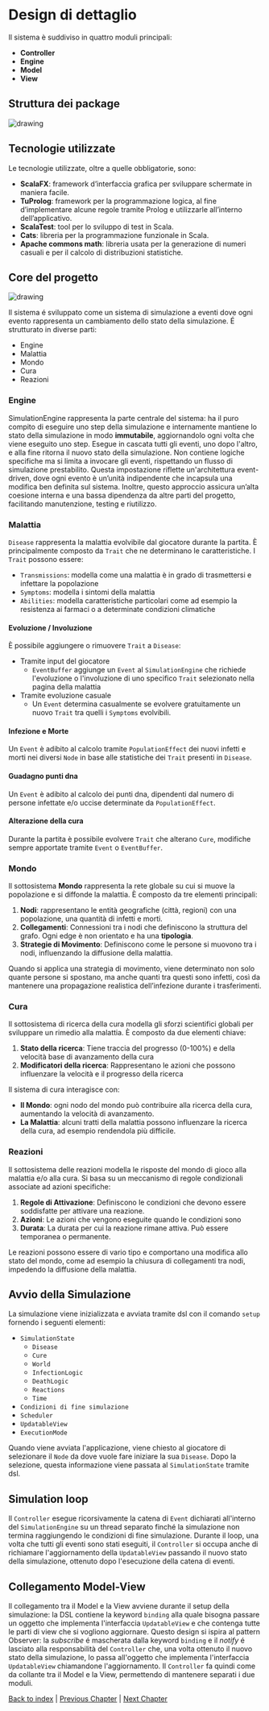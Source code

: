 # Design di dettaglio


Il sistema è suddiviso in quattro moduli principali:
- **Controller**
- **Engine**
- **Model**
- **View**

## Struttura dei package
<img src="package.drawio.png" alt="drawing" style="max-height:600px;"/>

## Tecnologie utilizzate
Le tecnologie utilizzate, oltre a quelle obbligatorie, sono:
- **ScalaFX**: framework d’interfaccia grafica per sviluppare schermate in maniera facile.
- **TuProlog**: framework per la programmazione logica, al fine d’implementare alcune regole tramite Prolog e utilizzarle all’interno dell’applicativo.
- **ScalaTest**: tool per lo sviluppo di test in Scala.
- **Cats**: libreria per la programmazione funzionale in Scala.
- **Apache commons math**: libreria usata per la generazione di numeri casuali e per il calcolo di distribuzioni statistiche.

## Core del progetto

<img src="detailedArc.drawio.png" alt="drawing"/>

Il sistema é sviluppato come un sistema di simulazione a eventi dove ogni evento rappresenta un cambiamento dello stato della simulazione.
É strutturato in diverse parti:
- Engine
- Malattia
- Mondo
- Cura
- Reazioni

### Engine
SimulationEngine rappresenta la parte centrale del sistema: ha il puro compito di eseguire uno step della
simulazione e internamente mantiene lo stato della simulazione in modo **immutabile**, aggiornandolo ogni volta che viene eseguito uno step.
Esegue in cascata tutti gli eventi, uno dopo l'altro, e alla fine ritorna il nuovo stato della simulazione.
Non contiene logiche specifiche ma si limita a invocare gli eventi, rispettando un flusso di simulazione prestabilito.
Questa impostazione riflette un'architettura event-driven, dove ogni evento è un’unità indipendente che incapsula una modifica ben definita sul sistema.
Inoltre, questo approccio assicura un’alta coesione interna e una bassa dipendenza da altre parti del progetto,
facilitando manutenzione, testing e riutilizzo.

### Malattia
`Disease` rappresenta la malattia evolvibile dal giocatore durante la partita.
È principalmente composto da `Trait` che ne determinano le caratteristiche.
I `Trait` possono essere:
- `Transmissions`: modella come una malattia è in grado di trasmettersi e infettare la popolazione
- `Symptoms`: modella i sintomi della malattia
- `Abilities`: modella caratteristiche particolari come ad esempio la resistenza ai farmaci o a determinate condizioni climatiche

#### Evoluzione / Involuzione
È possibile aggiungere o rimuovere `Trait` a `Disease`:
- Tramite input del giocatore
  - `EventBuffer` aggiunge un `Event` al `SimulationEngine` che richiede l'evoluzione o l'involuzione 
  di uno specifico `Trait` selezionato nella pagina della malattia
- Tramite evoluzione casuale
  - Un `Event` determina casualmente se evolvere gratuitamente un nuovo `Trait` tra quelli i `Symptoms` evolvibili.

#### Infezione e Morte
Un `Event` è adibito al calcolo tramite `PopulationEffect` dei nuovi infetti e morti nei diversi `Node` in base alle statistiche 
dei `Trait` presenti in `Disease`.

#### Guadagno punti dna
Un `Event` è adibito al calcolo dei punti dna, dipendenti dal numero di persone infettate e/o uccise 
determinate da `PopulationEffect`.

#### Alterazione della cura
Durante la partita è possibile evolvere `Trait` che alterano `Cure`, modifiche sempre apportate tramite `Event` o `EventBuffer`.

### Mondo
Il sottosistema **Mondo** rappresenta la rete globale su cui si muove la popolazione e si diffonde la malattia.
È composto da tre elementi principali:
1. **Nodi**: rappresentano le entità geografiche (città, regioni) con una popolazione, una quantità di infetti e morti.
2. **Collegamenti**: Connessioni tra i nodi che definiscono la struttura del grafo. Ogni edge è non orientato e ha una **tipologia**.
3. **Strategie di Movimento**: Definiscono come le persone si muovono tra i nodi, influenzando la diffusione della malattia.

Quando si applica una strategia di movimento, viene determinato non solo quante persone si spostano,
ma anche quanti tra questi sono infetti, così da mantenere una propagazione realistica dell’infezione durante i trasferimenti.


### Cura
Il sottosistema di ricerca della cura modella gli sforzi scientifici globali per sviluppare un rimedio alla malattia. 
È composto da due elementi chiave:
1. **Stato della ricerca**: Tiene traccia del progresso (0-100%) e della velocità base di avanzamento della cura
2. **Modificatori della ricerca**: Rappresentano le azioni che possono influenzare la velocità e il progresso della ricerca

Il sistema di cura interagisce con:
- **Il Mondo**: ogni nodo del mondo può contribuire alla ricerca della cura, aumentando la velocità di avanzamento.
- **La Malattia**: alcuni tratti della malattia possono influenzare la ricerca della cura, ad esempio rendendola più difficile.

### Reazioni
Il sottosistema delle reazioni modella le risposte del mondo di gioco alla malattia e/o alla cura. 
Si basa su un meccanismo di regole condizionali associate ad azioni specifiche:
1. **Regole di Attivazione**: Definiscono le condizioni che devono essere soddisfatte per attivare una reazione.
2. **Azioni**: Le azioni che vengono eseguite quando le condizioni sono
3. **Durata**: La durata per cui la reazione rimane attiva. Può essere temporanea o permanente.

Le reazioni possono essere di vario tipo e comportano una modifica allo stato del mondo, come ad esempio la chiusura di 
collegamenti tra nodi, impedendo la diffusione della malattia.

## Avvio della Simulazione
La simulazione viene inizializzata e avviata tramite dsl con il comando `setup` fornendo i seguenti elementi:

- `SimulationState`
  - `Disease`
  - `Cure`
  - `World`
  - `InfectionLogic`
  - `DeathLogic`
  - `Reactions`
  - `Time`
- `Condizioni di fine simulazione`
- `Scheduler`
- `UpdatableView`
- `ExecutionMode`

Quando viene avviata l'applicazione, viene chiesto al giocatore di selezionare il `Node`
da dove vuole fare iniziare la sua `Disease`.
Dopo la selezione, questa informazione viene passata al `SimulationState` tramite dsl.


## Simulation loop
Il `Controller` esegue ricorsivamente la catena di `Event` dichiarati all'interno del `SimulationEngine` su un thread separato
finché la simulazione non termina raggiungendo le condizioni di fine simulazione. Durante il loop, una volta che 
tutti gli eventi sono stati eseguiti, il `Controller` si occupa anche di richiamare l'aggiornamento della `UpdatableView`
passando il nuovo stato della simulazione, ottenuto dopo l'esecuzione della catena di eventi.

## Collegamento Model-View
Il collegamento tra il Model e la View avviene durante il setup della simulazione: la DSL contiene la keyword `binding`
alla quale bisogna passare un oggetto che implementa l'interfaccia `UpdatableView` e che contenga tutte le parti di view che si vogliono aggiornare.
Questo design si ispira al pattern Observer: la *subscribe* é mascherata dalla keyword `binding` e il *notify* 
é lasciato alla responsabilità del `Controller` che, una volta ottenuto il nuovo stato della simulazione,
lo passa all'oggetto che implementa l'interfaccia `UpdatableView` chiamandone l'aggiornamento.
Il `Controller` fa quindi come da collante tra il Model e la View, permettendo di mantenere separati i due moduli.

[Back to index](../index.md) |
[Previous Chapter](../3-architectural-design/design.md) |
[Next Chapter](../5-implementation/impl.md)